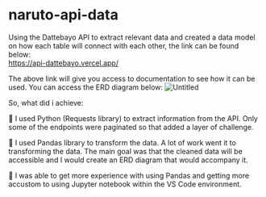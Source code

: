 # naruto-api-data

Using the Dattebayo API to extract relevant data and created a data model on how each table will connect with each other, the link can be found below: <br>
https://api-dattebayo.vercel.app/

The above link will give you access to documentation to see how it can be used. You can access the ERD diagram below:
![Untitled](https://github.com/tmich1997/naruto-api-data/assets/142772458/f7b9f367-5be7-48ca-aba0-9fd3715d4813)

So, what did i achieve:

🍥 I used Python (Requests library) to extract information from the API. Only some of the endpoints were paginated so that added a layer of challenge.

🍥 I used Pandas library to transform the data. A lot of work went it to transforming the data. The main goal was that the cleaned data will be accessible and I would create an ERD diagram that would accompany it.

🍥 I was able to get more experience with using Pandas and getting more accustom to using Jupyter notebook within the VS Code environment.
